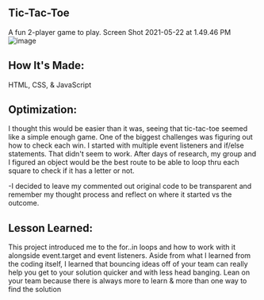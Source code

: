 ## Tic-Tac-Toe
A fun 2-player game to play.
Screen Shot 2021-05-22 at 1.49.46 PM![image](https://user-images.githubusercontent.com/78179566/119236402-38f8eb80-bb05-11eb-8877-49282b35a711.png)


## How It's Made:
HTML, CSS, & JavaScript

## Optimization:
I thought this would be easier than it was, seeing that tic-tac-toe seemed like a simple enough game. One of the biggest challenges was figuring out how to check each win. I started with multiple event listeners and if/else statements. That didn't seem to work. After days of research, my group and I figured an object would be the best route to be able to loop thru each square to check if it has a letter or not.

-I decided to leave my commented out original code to be transparent and remember my thought process and reflect on where it started vs the outcome.

## Lesson Learned:
This project introduced me to the for..in loops and how to work with it alongside event.target and event listeners. Aside from what I learned from the coding itself, I learned that bouncing ideas off of your team can really help you get to your solution quicker and with less head banging. Lean on your team because there is always more to learn & more than one way to find the solution
